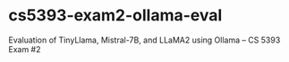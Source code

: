 # cs5393-exam2-ollama-eval
Evaluation of TinyLlama, Mistral-7B, and LLaMA2 using Ollama – CS 5393 Exam #2
